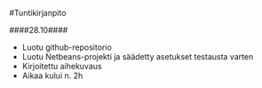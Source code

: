 #Tuntikirjanpito

####28.10####
* Luotu github-repositorio
* Luotu Netbeans-projekti ja säädetty asetukset testausta varten
* Kirjoitettu aihekuvaus
* Aikaa kului n. 2h
